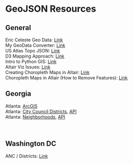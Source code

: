 # GeoJSON Resources


## General

Eric Celeste Geo Data: [Link](http://eric.clst.org/tech/usgeojson/)<br>
My GeoData Converter: [Link](https://mygeodata.cloud/converter/)<br>
US Atlas Topo JSON: [Link](https://github.com/topojson/us-atlas)<br>
D3 Mapping Approach: [Link](https://d3indepth.com/geographic/)<br>
Intro to Python GIS: [Link](https://automating-gis-processes.github.io/CSC/index.html)<br>
Altair Viz Issues: [Link](https://github.com/altair-viz/altair/issues/1357)<br>
Creating Choropleth Maps in Altair: [Link](https://medium.com/dataexplorations/creating-choropleth-maps-in-altair-eeb7085779a1)<br>
Choropleth Maps in Altair (How to Remove Features): [Link](https://www.chegg.com/homework-help/questions-and-answers/using-python-altair-library-data-https-uploadfilesio-s6b0q-csv-format-2-altair-create-note-q31838944)<br>

## Georgia

Atlanta: [ArcGIS](https://dcp-coaplangis.opendata.arcgis.com/)<br>
Atlanta: [City Council Districts](https://dcp-coaplangis.opendata.arcgis.com/datasets/city-council-districts), [API](https://opendata.arcgis.com/datasets/5ce01aea8d4046fe8659a8e25958c2bb_2.geojson)<br>
Atlanta: [Neighborhoods](https://dcp-coaplangis.opendata.arcgis.com/datasets/neighborhoods), [API](https://opendata.arcgis.com/datasets/297d3d69d8ab4c6ba5f9264ad5e75c0a_3.geojson)<br>
<br>
<br>

## Washington DC

ANC / Districts: [Link](https://hub.arcgis.com/items/bfe6977cfd574c2b894cd67cf6a787c3)
